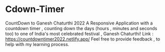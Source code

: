 # Cdown-Timer
CountDown to Ganesh Chaturthi 2022
A Responsive Application with a countdown timer , counting down the days (hours , minutes and seconds too) to one of India's most celebrated festival , Ganesh Chaturthi!
Link : https://countdowntimer2022.netlify.app/
Feel free to provide feedback , to help with my learning process.
